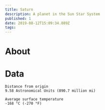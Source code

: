 ```yaml
---
title: Saturn
description: A planet in the Sun Star System
published: 1
date: 2019-08-12T15:09:34.889Z
tags: 
---
```


# About

# Data

```text
Distance from origin
9.58 Astronomical Units (890.7 million mi)

Average surface temperature
-168 °C (-270 °F)
```


